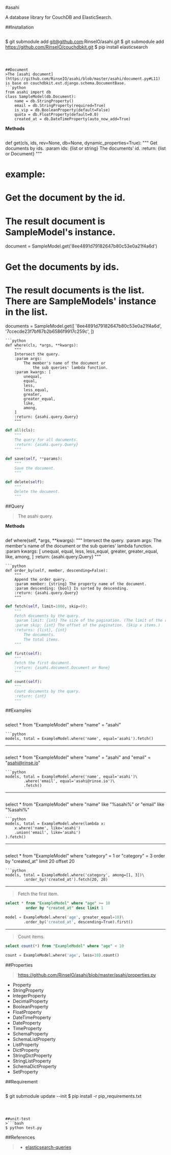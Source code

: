 #asahi

A database library for CouchDB and ElasticSearch.



##Installation
>```bash
$ git submodule add git@github.com:RinseIO/asahi.git
$ git submodule add https://github.com/RinseIO/couchdbkit.git
$ pip install elasticsearch
```



##Document
>The [asahi document](https://github.com/RinseIO/asahi/blob/master/asahi/document.py#L11) is base on couchdbkit.ext.django.schema.DocumentBase.
```python
from asahi import db
class SampleModel(db.Document):
    name = db.StringProperty()
    email = db.StringProperty(required=True)
    is_vip = db.BooleanProperty(default=False)
    quota = db.FloatProperty(default=0.0)
    created_at = db.DateTimeProperty(auto_now_add=True)
```

**Methods**
>```python
def get(cls, ids, rev=None, db=None, dynamic_properties=True):
    """
    Get documents by ids.
    :param ids: {list or string} The documents' id.
    :return: {list or Document}
    """
# example:
#    Get the document by the id.
#    The result document is SampleModel's instance.
document = SampleModel.get('8ee4891d79182647b80c53e0a21f4a6d')
#    Get the documents by ids.
#    The result documents is the list. There are SampleModels' instance in the list.
documents = SampleModel.get([
        '8ee4891d79182647b80c53e0a21f4a6d',
        '7ccecde23f7bf67b2b6586f9917c259c',
    ])
```
```python
def where(cls, *args, **kwargs):
    """
    Intersect the query.
    :param args:
        The member's name of the document or
            the sub queries' lambda function.
    :param kwargs: [
        unequal,
        equal,
        less,
        less_equal,
        greater,
        greater_equal,
        like,
        among,
    ]
    :return: {asahi.query.Query}
    """
```
```python
def all(cls):
    """
    The query for all documents.
    :return: {asahi.query.Query}
    """
```
```python
def save(self, **params):
    """
    Save the document.
    """
```
```python
def delete(self):
    """
    Delete the document.
    """
```



##Query
>The asahi query.

**Methods**
>```python
def where(self, *args, **kwargs):
    """
    Intersect the query.
    :param args:
        The member's name of the document or
            the sub queries' lambda function.
    :param kwargs: [
        unequal,
        equal,
        less,
        less_equal,
        greater,
        greater_equal,
        like,
        among,
    ]
    :return: {asahi.query.Query}
    """
```
```python
def order_by(self, member, descending=False):
    """
    Append the order query.
    :param member: {string} The property name of the document.
    :param descending: {bool} Is sorted by descending.
    :return: {asahi.query.Query}
    """
```
```python
def fetch(self, limit=1000, skip=0):
    """
    Fetch documents by the query.
    :param limit: {int} The size of the pagination. (The limit of the result items.)
    :param skip: {int} The offset of the pagination. (Skip x items.)
    :returns: {list}, {int}
        The documents.
        The total items.
    """
```
```python
def first(self):
    """
    Fetch the first document.
    :return: {asahi.document.Document or None}
    """
```
```python
def count(self):
    """
    Count documents by the query.
    :return: {int}
    """
```



##Examples
>```sql
select * from "ExampleModel" where "name" = "asahi"
```
```python
models, total = ExampleModel.where('name', equal='asahi').fetch()
```

---
>```sql
select * from "ExampleModel" where "name" = "asahi" and "email" = "asahi@rinse.io"
```
```python
models, total = ExampleModel.where('name', equal='asahi')\
        .where('email', equal='asahi@rinse.io')\
        .fetch()
```

---
>```sql
select * from "ExampleModel" where "name" like "%asahi%" or "email" like "%asahi%"
```
```python
models, total = ExampleModel.where(lambda x:
    x.where('name', like='asahi')
    .union('email', like='asahi')
).fetch()
```

---
>```sql
select * from "ExampleModel" where "category" = 1 or "category" = 3
        order by "created_at" limit 20 offset 20
```
```python
models, total = ExampleModel.where('category', among=[1, 3])\
        .order_by('created_at').fetch(20, 20)
```

---
>Fetch the first item.
```sql
select * from "ExampleModel" where "age" >= 10
         order by "created_at" desc limit 1
```
```python
model = ExampleModel.where('age', greater_equal=10)\
        .order_by('created_at', descending=True).first()
```

---
>Count items.
```sql
select count(*) from "ExampleModel" where "age" < 10
```
```python
count = ExampleModel.where('age', less=10).count()
```



##Properties
>https://github.com/RinseIO/asahi/blob/master/asahi/properties.py
+ Property
+ StringProperty
+ IntegerProperty
+ DecimalProperty
+ BooleanProperty
+ FloatProperty
+ DateTimeProperty
+ DateProperty
+ TimeProperty
+ SchemaProperty
+ SchemaListProperty
+ ListProperty
+ DictProperty
+ StringDictProperty
+ StringListProperty
+ SchemaDictProperty
+ SetProperty



##Requirement
>```bash
$ git submodule update --init
$ pip install -r pip_requirements.txt
```



##unit-test
>```bash
$ python test.py
```



##References
>+ [elasticsearch-queries](http://www.elasticsearch.org/guide/en/elasticsearch/reference/current/query-dsl-queries.html)
